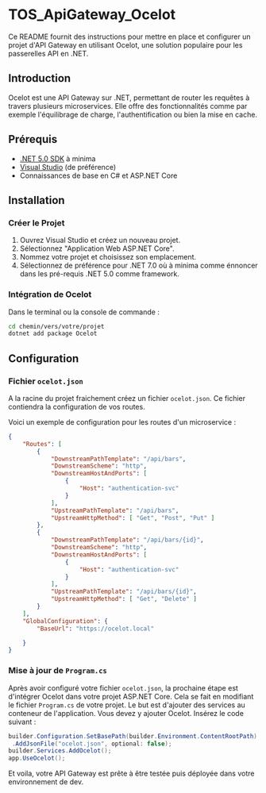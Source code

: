 # TOS_ApiGateway_Ocelot
Ce README fournit des instructions pour mettre en place et configurer un projet d'API Gateway en utilisant Ocelot, une solution populaire pour les passerelles API en .NET.
[]()
## Introduction

Ocelot est une API Gateway sur .NET, permettant de router les requêtes à travers plusieurs microservices. Elle offre des fonctionnalités comme par exemple l'équilibrage de charge, l'authentification ou bien la mise en cache.

## Prérequis

- [.NET 5.0 SDK](https://dotnet.microsoft.com/download/dotnet/5.0) à minima
- [Visual Studio](https://visualstudio.microsoft.com/) (de préférence)
- Connaissances de base en C# et ASP.NET Core

## Installation

### Créer le Projet

1. Ouvrez Visual Studio et créez un nouveau projet.
2. Sélectionnez "Application Web ASP.NET Core".
3. Nommez votre projet et choisissez son emplacement.
4. Sélectionnez de préférence pour .NET 7.0 où à minima comme énnoncer dans les pré-requis .NET 5.0 comme framework.

### Intégration de Ocelot

Dans le terminal ou la console de commande :

```bash
cd chemin/vers/votre/projet
dotnet add package Ocelot
```

## Configuration

### Fichier `ocelot.json`

A la racine du projet fraichement créez un fichier `ocelot.json`. Ce fichier contiendra la configuration de vos routes. 

Voici un exemple de configuration pour les routes d'un microservice  :

```json
{
    "Routes": [
        {
            "DownstreamPathTemplate": "/api/bars",
            "DownstreamScheme": "http",
            "DownstreamHostAndPorts": [
                {
                    "Host": "authentication-svc"
                }
            ],
            "UpstreamPathTemplate": "/api/bars",
            "UpstreamHttpMethod": [ "Get", "Post", "Put" ]
        },
        {
            "DownstreamPathTemplate": "/api/bars/{id}",
            "DownstreamScheme": "http",
            "DownstreamHostAndPorts": [
                {
                    "Host": "authentication-svc"
                }
            ],
            "UpstreamPathTemplate": "/api/bars/{id}",
            "UpstreamHttpMethod": [ "Get", "Delete" ]
        }
    ],
    "GlobalConfiguration": {
        "BaseUrl": "https://ocelot.local"

    }
}

```
### Mise à jour de `Program.cs`

Après avoir configuré votre fichier `ocelot.json`, la prochaine étape est d'intégrer Ocelot dans votre projet ASP.NET Core. Cela se fait en modifiant le fichier `Program.cs` de votre projet. 
Le but est d'ajouter des services au conteneur de l'application. Vous devez y ajouter Ocelot. Insérez le code suivant :

   ```csharp
   builder.Configuration.SetBasePath(builder.Environment.ContentRootPath)
    .AddJsonFile("ocelot.json", optional: false);
   builder.Services.AddOcelot();
   app.UseOcelot();
  ```

Et voila, votre API Gateway est prête à être testée puis déployée dans votre environnement de dev.

